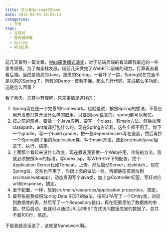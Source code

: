 ```yaml
---
title: 怎么看Spring4的Demo
date: 2015-02-04 16:51:14
categories:
  - 开发
tags:
  - 互联网
  - 服务器部署
  - Spring
  - WEB应用
---
```

前几天看到一篇文章，[Web研发模式演变](https://github.com/lifesinger/lifesinger.github.com/issues/184)，对于前端后端的看法跟我最近的一些思考很搭。为了向全栈发展，借前几天做完了WebRTC前端的动力，打算再去看看后端。当然是熟悉的Java，熟悉的Spring。一看吓了一跳，Spring现在完全不是以前的Spring了，所有的Demo一概看不懂。那么几行代码，完成那么多功能，这是怎么回事？

看了两天，总算小有理解，原来事情是这样的：

1. Spring现在是一个完善的framework。也就是说，按照Spring的想法，不管应用开发者打算开发什么样的应用，只要是java语言的，spring都可以帮忙。
2. 按之前的观点，要做一个Java应用，要写一个class，有main方法，然后处理classpath，ant编译打包什么的。现在Spring告诉我，这些全都不用了。你下一个gradle，写一个build.gradle，把一些dependencies写在里面，然后再抄一个Spring例子里的Application类，写个main方法，放到src/main/java/目录下，执行，搞定。
3. 上面那个看起来没什么改变，现在假设我要做一个Web应用，传统的方法，我就必须按照Sun的标准，写index.jsp，写WEB-INF下的配置，找个Application Server比如Tomcat，上传，然后启动Server，blahblah 。现在Spring说，这些也不用了，你跟上面的做法一样，再把静态资源放到src/main/webapp/，动态资源写个java类，加上@Controller标签，写好对应url和response，搞定。
4. 至于配置，一样，放到src/main/resources/application.properties，搞定。
5. 最夸张是我按照Spring Data REST的做法，按照JPA写了一个Entity类，对应到数据库的表，然后写了一个Repository接口，再在配置里加了数据库的参数。然后启动。我就可以通过URL以REST方式访问数据库里的数据了。总共不超100行，搞定。

于是我就没话说了，这就是framework啊。
